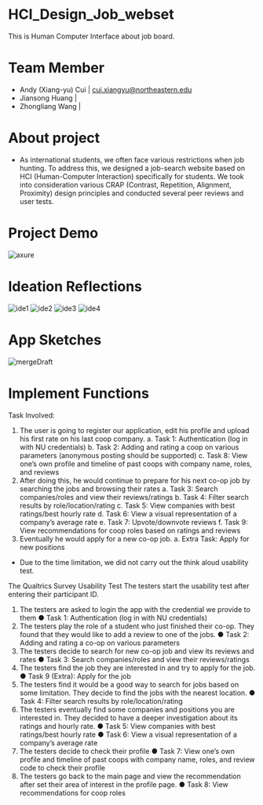 # HCI_Design_Job_webset
This is Human Computer Interface about job board.

# Team Member
- Andy (Xiang-yu) Cui | cui.xiangyu@northeastern.edu
- Jiansong Huang | 
- Zhongliang Wang |  

# About project 
- As international students, we often face various restrictions when job hunting. To address this, we designed a job-search website based on HCI (Human-Computer Interaction) specifically for students. We took into consideration various CRAP (Contrast, Repetition, Alignment, Proximity) design principles and conducted several peer reviews and user tests.

# Project Demo 
![axure](https://github.com/AndyFCui/HCI_Design_Job_website/assets/10085168/a2d6fafe-6095-4044-a735-76a3302adb99)

# Ideation Reflections

![ide1](https://github.com/AndyFCui/HCI_Design_Job_website/assets/10085168/d74a1a2d-17f5-431b-9170-cb1406a2fa16)
![ide2](https://github.com/AndyFCui/HCI_Design_Job_website/assets/10085168/1ca1441f-5fdf-485f-9c75-498689bd8026)
![ide3](https://github.com/AndyFCui/HCI_Design_Job_website/assets/10085168/38c2d079-b37e-4476-8861-0a7920ec4d03)
![ide4](https://github.com/AndyFCui/HCI_Design_Job_website/assets/10085168/30f20f26-ab53-4d37-ae67-ace18832b5e0)


# App Sketches
![mergeDraft](https://github.com/AndyFCui/HCI_Design_Job_website/assets/10085168/cb6857a2-3d14-4b84-93ed-54e7030ff668)


# Implement Functions
Task Involved:
1.	The user is going to register our application, edit his profile and upload his first rate on his last coop company.
a.	Task 1: Authentication (log in with NU credentials)
b.	Task 2: Adding and rating a coop on various parameters (anonymous posting should be supported)
c.	Task 8: View one’s own profile and timeline of past coops with company name, roles, and reviews
2.	After doing this, he would continue to prepare for his next co-op job by searching the jobs and browsing their rates
a.	Task 3: Search companies/roles and view their reviews/ratings
b.	Task 4: Filter search results by role/location/rating
c.	Task 5: View companies with best ratings/best hourly rate
d.	Task 6: View a visual representation of a company’s average rate
e.	Task 7: Upvote/downvote reviews
f.	Task 9: View recommendations for coop roles based on ratings and reviews
3.	Eventually he would apply for a new co-op job.
a.	Extra Task: Apply for new positions
* Due to the time limitation, we did not carry out the think aloud usability test.

The Qualtrics Survey Usability Test
The testers start the usability test after entering their participant ID.
1.	The testers are asked to login the app with the credential we provide to them
  ●	Task 1: Authentication (log in with NU credentials)
2.	The testers play the role of a student who just finished their co-op. They found that they would like to add a review to one of the jobs.
  ●	Task 2: Adding and rating a co-op on various parameters
3.	The testers decide to search for new co-op job and view its reviews and rates
  ●	Task 3: Search companies/roles and view their reviews/ratings
4.	The testers find the job they are interested in and try to apply for the job.
  ●	Task 9 (Extra): Apply for the job
5.	The testers find it would be a good way to search for jobs based on some limitation. They  decide to find the jobs with the nearest location.
  ●	Task 4: Filter search results by role/location/rating
6.	The testers eventually find some companies and positions you are interested in. They decided to have a deeper investigation about its ratings and hourly rate. 
  ●	Task 5: View companies with best ratings/best hourly rate
  ●	Task 6: View a visual representation of a company’s average rate
7.	The testers decide to check their profile
  ●	Task 7: View one’s own profile and timeline of past coops with company name, roles, and review code to check their profile
8.	The testers go back to the main page and view the recommendation after set their area of interest in the profile page.
  ●	Task 8: View recommendations for coop roles
